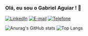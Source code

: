 ### Olá, eu sou o Gabriel Aguiar ! 👋

[![LinkedIn](https://img.shields.io/badge/LinkedIn-0077B5?style=for-the-badge&logo=linkedin&logoColor=white)](https://www.linkedin.com/in/gabrielaguiardacosta)
[![E-mail](https://img.shields.io/badge/Microsoft_Outlook-0078D4?style=for-the-badge&logo=microsoft-outlook&logoColor=white)](to:aguiar.gc@hotmail.com)
[![Telefone](https://img.shields.io/badge/WhatsApp-25D366?style=for-the-badge&logo=whatsapp&logoColor=white)](to:+55964204765)

![Anurag's GitHub stats](https://github-readme-stats.vercel.app/api?username=Aguiar-gabrielcosta&show_icons=true&theme=algolia)
![Top Langs](https://github-readme-stats.vercel.app/api/top-langs/?username=Aguiar-gabrielcosta&layout=compact&theme=algolia)
